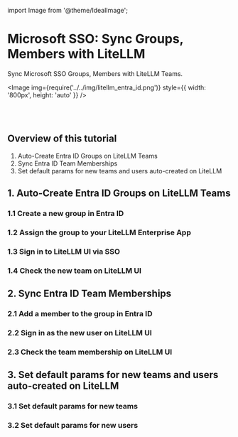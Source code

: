 import Image from '@theme/IdealImage';

# Microsoft SSO: Sync Groups, Members with LiteLLM

Sync Microsoft SSO Groups, Members with LiteLLM Teams. 

<Image img={require('../../img/litellm_entra_id.png')}  style={{ width: '800px', height: 'auto' }} />

<br />
<br />

## Overview of this tutorial

1. Auto-Create Entra ID Groups on LiteLLM Teams 
2. Sync Entra ID Team Memberships
3. Set default params for new teams and users auto-created on LiteLLM

## 1. Auto-Create Entra ID Groups on LiteLLM Teams 

### 1.1 Create a new group in Entra ID

### 1.2 Assign the group to your LiteLLM Enterprise App

### 1.3 Sign in to LiteLLM UI via SSO

### 1.4 Check the new team on LiteLLM UI


## 2. Sync Entra ID Team Memberships

### 2.1 Add a member to the group in Entra ID

### 2.2 Sign in as the new user on LiteLLM UI

### 2.3 Check the team membership on LiteLLM UI

## 3. Set default params for new teams and users auto-created on LiteLLM

### 3.1 Set default params for new teams

### 3.2 Set default params for new users













